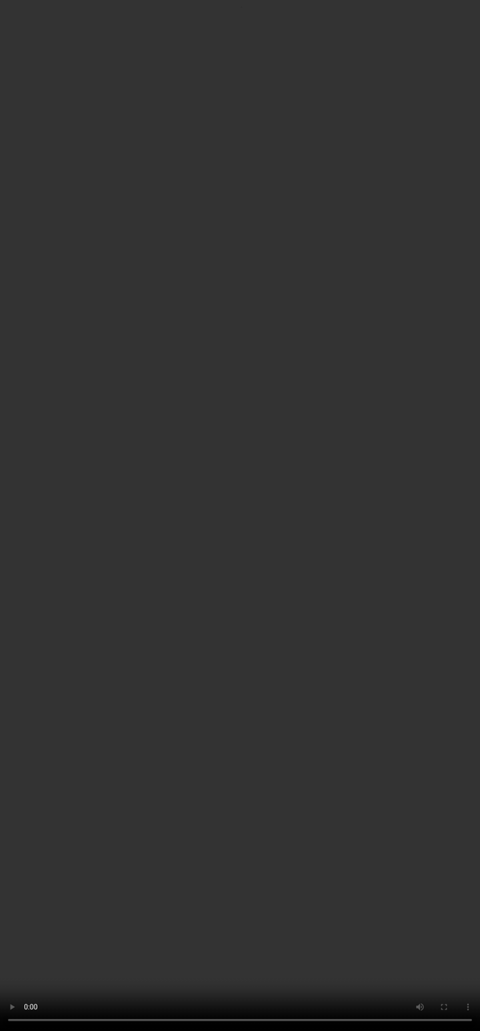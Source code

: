 ## <span style=""color:#364BC9"">Effective Prompting: Recap</span>
<video src="${PRIVATE_COMPLEX_PROMPTING_VIDEO_3}" frameborder="0" allowfullscreen style="position: absolute; top: 0; left: 0; width: 100%; height: 100%; border: none; object-fit: cover;" controls="" controlslist="nodownload nofullscreen" style="width: 100%" />


:::tip
**What is PRECISE?**&#x20;

* P- Purpose and Persona
* R- Requirements and Restrictions
* E- Examples
* C-Context and Background
* S- Style and Sensitivity
* E- Evaluation and Refinement&#x20;

**Why does Effective Prompting matter in Complex Prompting?**&#x20;

* Effective prompting ensures models handle ambiguity, context shifts, constraints, and conflicts.
* PRECISE elements add clarity, tone, and structure—crucial for complex prompts.
* In SFT, precise prompts lead to diverse, high-quality, and unambiguous training data.
* In RLHF, they enable consistent and fair human feedback by setting clear expectations.
:::

***
<img height="400" width="700" src="${PRIVATE_COMPLEX_PROMPTING_IMAGE_1}" />